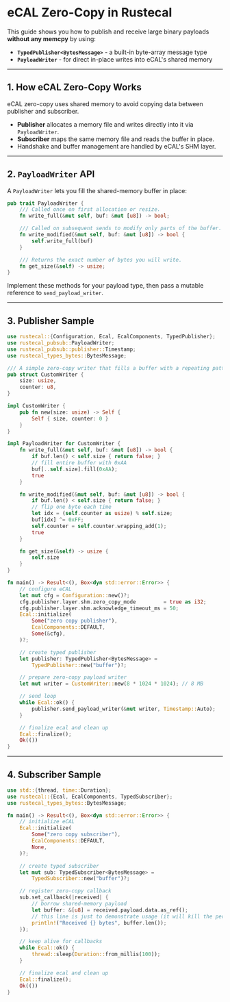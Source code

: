 # eCAL Zero-Copy in Rustecal

This guide shows you how to publish and receive large binary payloads **without any memcpy** by using:

- **`TypedPublisher<BytesMessage>`** - a built-in byte-array message type  
- **`PayloadWriter`** - for direct in-place writes into eCAL's shared memory  

---

## 1. How eCAL Zero-Copy Works

eCAL zero-copy uses shared memory to avoid copying data between publisher and subscriber.  
- **Publisher** allocates a memory file and writes directly into it via `PayloadWriter`.  
- **Subscriber** maps the same memory file and reads the buffer in place.  
- Handshake and buffer management are handled by eCAL's SHM layer.

---

## 2. `PayloadWriter` API

A `PayloadWriter` lets you fill the shared-memory buffer in place:

```rust
pub trait PayloadWriter {
    /// Called once on first allocation or resize.
    fn write_full(&mut self, buf: &mut [u8]) -> bool;

    /// Called on subsequent sends to modify only parts of the buffer.
    fn write_modified(&mut self, buf: &mut [u8]) -> bool {
        self.write_full(buf)
    }

    /// Returns the exact number of bytes you will write.
    fn get_size(&self) -> usize;
}
````

Implement these methods for your payload type, then pass a mutable reference to `send_payload_writer`.

---

## 3. Publisher Sample

```rust
use rustecal::{Configuration, Ecal, EcalComponents, TypedPublisher};
use rustecal_pubsub::PayloadWriter;
use rustecal_pubsub::publisher::Timestamp;
use rustecal_types_bytes::BytesMessage;

/// A simple zero-copy writer that fills a buffer with a repeating pattern.
pub struct CustomWriter {
    size: usize,
    counter: u8,
}

impl CustomWriter {
    pub fn new(size: usize) -> Self {
        Self { size, counter: 0 }
    }
}

impl PayloadWriter for CustomWriter {
    fn write_full(&mut self, buf: &mut [u8]) -> bool {
        if buf.len() < self.size { return false; }
        // fill entire buffer with 0xAA
        buf[..self.size].fill(0xAA);
        true
    }

    fn write_modified(&mut self, buf: &mut [u8]) -> bool {
        if buf.len() < self.size { return false; }
        // flip one byte each time
        let idx = (self.counter as usize) % self.size;
        buf[idx] ^= 0xFF;
        self.counter = self.counter.wrapping_add(1);
        true
    }

    fn get_size(&self) -> usize {
        self.size
    }
}

fn main() -> Result<(), Box<dyn std::error::Error>> {
    // configure eCAL
    let mut cfg = Configuration::new()?;
    cfg.publisher.layer.shm.zero_copy_mode         = true as i32;
    cfg.publisher.layer.shm.acknowledge_timeout_ms = 50;
    Ecal::initialize(
        Some("zero copy publisher"),
        EcalComponents::DEFAULT,
        Some(&cfg),
    )?;

    // create typed publisher
    let publisher: TypedPublisher<BytesMessage> =
        TypedPublisher::new("buffer")?;

    // prepare zero-copy payload writer
    let mut writer = CustomWriter::new(8 * 1024 * 1024); // 8 MB

    // send loop
    while Ecal::ok() {
        publisher.send_payload_writer(&mut writer, Timestamp::Auto);
    }

    // finalize ecal and clean up
    Ecal::finalize();
    Ok(())
}
```

---

## 4. Subscriber Sample

```rust
use std::{thread, time::Duration};
use rustecal::{Ecal, EcalComponents, TypedSubscriber};
use rustecal_types_bytes::BytesMessage;

fn main() -> Result<(), Box<dyn std::error::Error>> {
    // initialize eCAL
    Ecal::initialize(
        Some("zero copy subscriber"),
        EcalComponents::DEFAULT,
        None,
    )?;

    // create typed subscriber
    let mut sub: TypedSubscriber<BytesMessage> =
        TypedSubscriber::new("buffer")?;

    // register zero-copy callback
    sub.set_callback(|received| {
        // borrow shared-memory payload
        let buffer: &[u8] = received.payload.data.as_ref();
        // this line is just to demonstrate usage (it will kill the performance)
        println!("Received {} bytes", buffer.len());
    });

    // keep alive for callbacks
    while Ecal::ok() {
        thread::sleep(Duration::from_millis(100));
    }

    // finalize ecal and clean up
    Ecal::finalize();
    Ok(())
}
```
